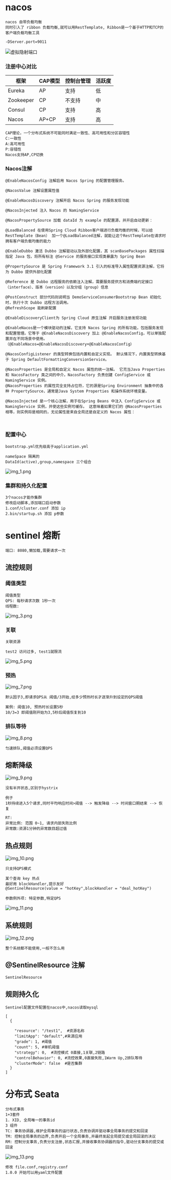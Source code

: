 # nacos

```text
nacos 自带负载均衡
同时引入了 ribbon 负载均衡,就可以用RestTemplate, Ribbon是一个基于HTTP和TCP的客户端负载均衡工具

```

```text
-DServer.port=9011
```

![虚拟隐射端口](img.png)

### 注册中心对比

|框架|CAP模型|控制台管理|活跃度|
|----|----|----|----|
|Eureka|AP|支持|低|
|Zookeeper|CP|不支持|中|
|Consul|CP|支持|高|
|Nacos|AP+CP|支持|高|

```text
CAP理论，一个分布式系统不可能同时满足一致性、高可用性和分区容错性
C:一致性
A:高可用性
P:容错性
Nacos支持AP,CP切换
```

### Nacos注解

```text
@EnableNacosConfig 注解启用 Nacos Spring 的配置管理服务。

@NacosValue 注解设置属性值

@EnableNacosDiscovery 注解开启 Nacos Spring 的服务发现功能

@NacosInjected 注入 Nacos 的 NamingService

@NacosPropertySource 加载 dataId 为 example 的配置源，并开启自动更新：

@LoadBalanced 在使用Spring Cloud Ribbon客户端进行负载均衡的时候，可以给RestTemplate（Bean） 加一个@LoadBalanced注解，就能让这个RestTemplate在请求时拥有客户端负载均衡的能力

@EnableDubbo 激活 Dubbo 注解驱动以及外部化配置，其 scanBasePackages 属性扫描指定 Java 包，将所有标注 @Service 的服务接口实现类暴露为 Spring Bean

@PropertySource 是 Spring Framework 3.1 引入的标准导入属性配置资源注解，它将为 Dubbo 提供外部化配置

@Reference 是 Dubbo 远程服务的依赖注入注解，需要服务提供方和消费端约定接口（interface）、版本（version）以及分组（group）信息

@PostConstruct 部分代码则说明当 DemoServiceConsumerBootstrap Bean 初始化时，执行十次 Dubbo 远程方法调用。
@RefreshScope 能刷新配置

@EnableDiscoveryClient为 Spring Cloud 原生注解 开启服务注册发现功能

@EnableNacos是一个模块驱动的注解，它支持 Nacos Spring 的所有功能，包括服务发现和配置管理。它等于 @EnableNacosDiscovery 加上 @EnableNacosConfig，可以单独配置并在不同场景中使用。
（@EnableNacos=@EnableNacosDiscovery+@EnableNacosConfig）

@NacosConfigListener 的类型转换包括内置和自定义实现。 默认情况下，内置类型转换基于 Spring DefaultFormattingConversionService。

@NacosProperties 是全局和自定义 Nacos 属性的统一注解。 它充当Java Properties 和 NacosFactory 类之间的中介。NacosFactory 负责创建 ConfigService 或 NamingService 实例。
@NacosProperties 的属性完全支持占位符，它的源是Spring Environment 抽象中的各种 PropertySource，通常是Java System Properties 和操作系统环境变量。

@NacosInjected 是一个核心注解，用于在Spring Beans 中注入 ConfigService 或 NamingService 实例，并使这些实例可缓存。 这意味着如果它们的 @NacosProperties 相等，则实例将是相同的，无论属性是来自全局还是自定义的 Nacos 属性：



```

### 配置中心

```text
bootstrap.yml优先级高于application.yml

nameSpace 隔离的
DataId(active),group,namespace 三个组合

```

![img_1.png](img_1.png)

### 集群和持久化配置

```text
3个nacos才能作集群
修改启动脚本,添加端口启动参数
1.conf/cluster.conf 添加 ip
2.bin/startup.sh 添加 p参数

```

# sentinel 熔断

```text
端口: 8080,懒加载,需要请求一次
```

## 流控规则

### 阈值类型

```text
阈值类型
QPS: 每秒请求次数 1秒一次
线程数:
```

![img_3.png](img_3.png)

### 关联

```text
关联资源

test2 访问过多, test1就限流
```

![img_5.png](img_5.png)

### 预热

![img_7.png](img_7.png)

```text
默认因子3,即请求QPS从 阈值/3开始,经多少预热时长才逐渐升到设定的QPS阈值

案例: 阈值10, 预热时长设置5秒
10/3=3 即阈值刚开始为3,5秒后阈值恢复到10
```

### 排队等待

![img_8.png](img_8.png)

```text
匀速排队,阈值必须设置QPS
```

## 熔断降级

![img_9.png](img_9.png)

```text
没有半开状态,区别于hystrix

例子
1秒持续进入5个请求,同时平均响应时间>阈值 --> 触发降级 --> 时间窗口期结束 --> 恢复

RT: 
异常比例: 范围 0~1, 请求内部失败比例
异常数:资源1分钟的异常数目超过值
```

## 热点规则

![img_10.png](img_10.png)

```text
只支持QPS模式

某个查询 key 热点
最好用 blockHandler,提示友好
@SentinelResource(value = "hotKey",blockHandler = "deal_hotKey")
```

```text
参数例外项: 特定参数,特定QPS
```

![img_11.png](img_11.png)

## 系统规则

![img_12.png](img_12.png)

```text
整个系统都不能使用,一般不怎么用
```

## @SentinelResource 注解

```text
SentinelResource

```

## 规则持久化

```text
Sentinel配置文件配置在nacos中,nacos读取mysql
```

```text
[
  {
  
    "resource": "/test1",  #资源名称
    "limitApp": "default",#来源应用
    "grade": 1, #阈值
    "count": 5, #单机阈值
    "strategy": 0,  #流控模式 0直接,1关联,2链路
    "controlBehavior": 0, #流控效果,0直接失败,1Warm Up,2排队等待
    "clusterMode": false  #是否集群
  }
]
```

# 分布式 Seata

```text
分布式事务
1+3套件
1. XID, 全局唯一的事务id
3 组件
TC: 事务协调器,维护全局事务的运行状态,负责协调并驱动事全局事务的提交和回滚
TM: 控制全局事务的边界,负责开启一个全局事务,并最终发起全局提交或全局回滚的决议
RM: 控制分支事务,负责分支注册,状态汇报,并接收事务协调器的指令,驱动分支事务的提交或回滚
```

![img_13.png](img_13.png)

```shell
修改 file.conf,registry.conf
1.0.0 开始可以用yaml文件配置



```

